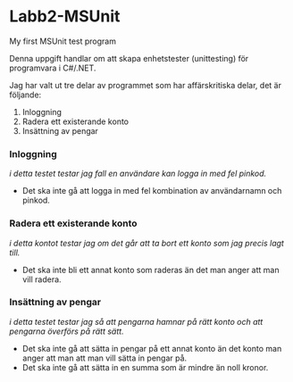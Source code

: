 # Labb2-MSUnit
My first MSUnit test program


Denna uppgift handlar om att skapa enhetstester (unittesting) för programvara i C#/.NET.

Jag har valt ut tre delar av programmet som har affärskritiska delar, det är följande:

1. Inloggning
2. Radera ett existerande konto
3. Insättning av pengar


### Inloggning
_i detta testet testar jag fall en användare kan logga in med fel pinkod._
* Det ska inte gå att logga in med fel kombination av användarnamn och pinkod.

### Radera ett existerande konto
_i detta kontot testar jag om det går att ta bort ett konto som jag precis lagt till._
* Det ska inte bli ett annat konto som raderas än det man anger att man vill radera.



### Insättning av pengar
_i detta testet testar jag så att pengarna hamnar på rätt konto och att pengarna överförs på rätt sätt._
* Det ska inte gå att sätta in pengar på ett annat konto än det konto man anger att man att man vill sätta in pengar på.
* Det ska inte gå att sätta in en summa som är mindre än noll kronor.

